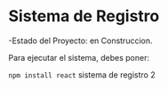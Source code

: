 <h1>Sistema de Registro</h1>

-Estado del Proyecto: en Construccion.

Para ejecutar el sistema, debes poner:

 ```npm install react```
 sistema de registro 2
